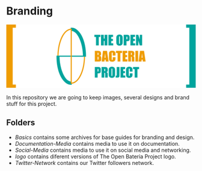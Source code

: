 # Branding
![](https://raw.githubusercontent.com/TheOpenBacteriaProject/Branding/master/Documentation-Media/Document-Header.png)

In this repository we are going to keep images, several designs and brand stuff for this project.

## Folders

* *Basics* contains some archives for base guides for branding and design.
* *Documentation-Media* contains media to use it on documentation.
* *Social-Media* contains media to use it on social media and networking.
* *logo* contains diferent versions of The Open Bateria Project logo.
* *Twitter-Network* contains our Twitter followers network.
